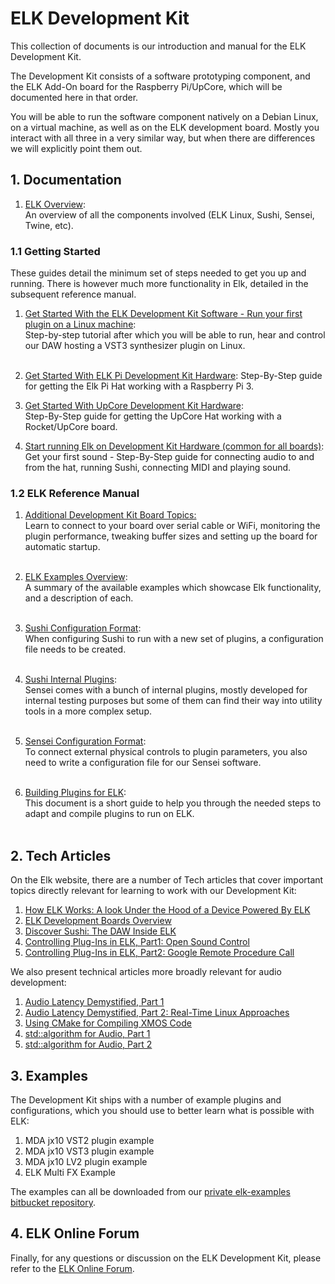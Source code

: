 # ELK Development Kit

This collection of documents is our introduction and manual for the ELK Development Kit.

The Development Kit consists of a software prototyping component, and the ELK Add-On board for the Raspberry Pi/UpCore, which will be documented here in that order.

You will be able to run the software component natively on a Debian Linux, on a virtual machine, as well as on the ELK development board. Mostly you interact with all three in a very similar way, but when there are differences we will explicitly point them out.

## 1. Documentation

1. [ELK Overview](documents/elk_overview.md):  
   An overview of all the components involved (ELK Linux, Sushi, Sensei, Twine, etc).  

### 1.1 Getting Started

These guides detail the minimum set of steps needed to get you up and running. There is however much more functionality in Elk, detailed in the subsequent reference manual.

1. [Get Started With the ELK Development Kit Software - Run your first plugin on a Linux machine](documents/getting_started_with_development_kit_software.md):  
     Step-by-step tutorial after which you will be able to run, hear and control our DAW hosting a VST3 synthesizer plugin on Linux.  
	​  
2. [Get Started With ELK Pi Development Kit Hardware](documents/getting_started_with_development_kit_elk_pi_hardware.md):
    Step-By-Step guide for getting the Elk Pi Hat working with a Raspberry Pi 3.

3. [Get Started With UpCore Development Kit Hardware](documents/getting_started_with_development_kit_upcore_hardware.md):  
    Step-By-Step guide for getting the UpCore Hat working with a Rocket/UpCore board.

4. [Start running Elk on Development Kit Hardware (common for all boards)](documents/get_first_sound_from_devkit_board.md):  
    Get your first sound - Step-By-Step guide for connecting audio to and from the hat, running Sushi, connecting MIDI and playing sound.

### 1.2 ELK Reference Manual

1. [Additional Development Kit Board Topics:](documents/devkit_further_topics.md)  
    Learn to connect to your board over serial cable or WiFi, monitoring the plugin performance, tweaking buffer sizes and setting up the board for automatic startup.  
	​  
	
2. [ELK Examples Overview](documents/elk_examples_overview.md):  
    A summary of the available examples which showcase Elk functionality, and a description of each.  
    ​  

3. [Sushi Configuration Format](documents/sushi_configuration_format.md):  
    When configuring Sushi to run with a new set of plugins, a configuration file needs to be created.  
    ​  

4. [Sushi Internal Plugins](documents/sushi_internal_plugins.md):  
    Sensei comes with a bunch of internal plugins, mostly developed for internal testing purposes but some of them can find their way into utility tools in a more complex setup.  
    ​  

5. [Sensei Configuration Format](documents/sensei_configuration_format.md):  
    To connect external physical controls to plugin parameters, you also need to write a configuration file for our Sensei software.  
    ​  

6. [Building Plugins for ELK](documents/building_plugins_for_elk.md):  
     This document is a short guide to help you through the needed steps to adapt and compile plugins to run on ELK.  
     ​

## 2. Tech Articles

On the Elk website, there are a number of Tech articles that cover important topics directly relevant for learning to work with our Development Kit:

1. [How ELK Works: A look Under the Hood of a Device Powered By ELK](https://www.elk.audio/a-look-under-the-hood-of-a-device-powered-by-elk/)
2. [ELK Development Boards Overview](https://www.elk.audio/development-board-overview/)
3. [Discover Sushi: The DAW Inside ELK](https://www.elk.audio/daw-like-sushi/)
4. [Controlling Plug-Ins in ELK, Part1: Open Sound Control](https://www.elk.audio/controlling-plug-ins-in-elk-part-1-open-sound-control/)
5. [Controlling Plug-Ins in ELK, Part2: Google Remote Procedure Call](https://www.elk.audio/controlling-plug-ins-in-elk-part-2-google-remote-procedure-call-grpc/)

We also present technical articles more broadly relevant for audio development:

1. [Audio Latency Demystified, Part 1](https://www.elk.audio/audio-latency-demystified-part-1/)
2. [Audio Latency Demystified, Part 2: Real-Time Linux Approaches](https://www.elk.audio/audio-latency-demystified-part-2-4-real-time-linux-approaches/)
3. [Using CMake for Compiling XMOS Code](https://www.elk.audio/using-cmake-for-compiling-xmos-code/)
4. [std::algorithm for Audio, Part 1](https://www.elk.audio/stdalgorithm-for-audio/)
5. [std::algorithm for Audio, Part 2](https://www.elk.audio/stdalgorithm-for-audio-part-ii/)

## 3. Examples

The Development Kit ships with a number of example plugins and configurations, which you should use to better learn what is possible with ELK:

1. MDA jx10 VST2 plugin example
2. MDA jx10 VST3 plugin example
3. MDA jx10 LV2 plugin example
4. ELK Multi FX Example

The examples can all be downloaded from our [private elk-examples bitbucket repository](https://github.com/elk-audio/elk-examples/src/master/).

## 4. ELK Online Forum

Finally, for any questions or discussion on the ELK Development Kit, please refer to the [ELK Online Forum](https://forum.elk.audio).
